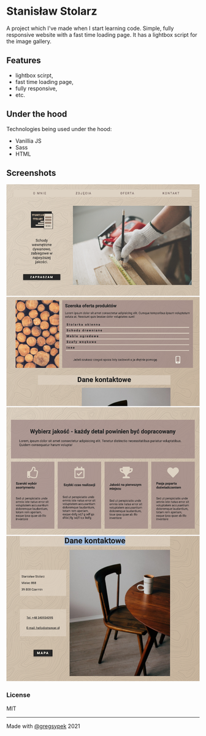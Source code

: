 # Stanisław Stolarz

A project which I've made when I start learning code. Simple, fully responsive website with a fast time loading page. It has a lightbox script for the image gallery.

## Features

- lightbox scirpt,
- fast time loading page,
- fully responsive,
- etc.

## Under the hood

Technologies being used under the hood:

- Vanillia JS
- Sass
- HTML

## Screenshots

![App Screenshot1](./screenshots/stolarz1.png)
![App Screenshot2](./screenshots/stolarz2.png)
![App Screenshot3](./screenshots/stolarz3.png)
![App Screenshot4](./screenshots/stolarz4.png)

### License

MIT

---

Made with [@gregsypek](https://twitter.com/@gregsypek) 2021
